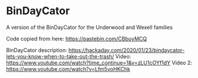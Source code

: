 # BinDayCator
A version of the BinDayCator for the Underwood and Wexell families

Code copied from here: https://pastebin.com/CBbuyMCQ

BinDayCator description: https://hackaday.com/2020/01/23/bindaycator-lets-you-know-when-to-take-out-the-trash/
Video: https://www.youtube.com/watch?time_continue=1&v=zLU1cOYf1dY
Video 2: https://www.youtube.com/watch?v=Lfm5voHKChk
